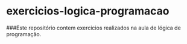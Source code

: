 # exercicios-logica-programacao

###Este repositório contem exercicios realizados na aula de lógica de programação.
